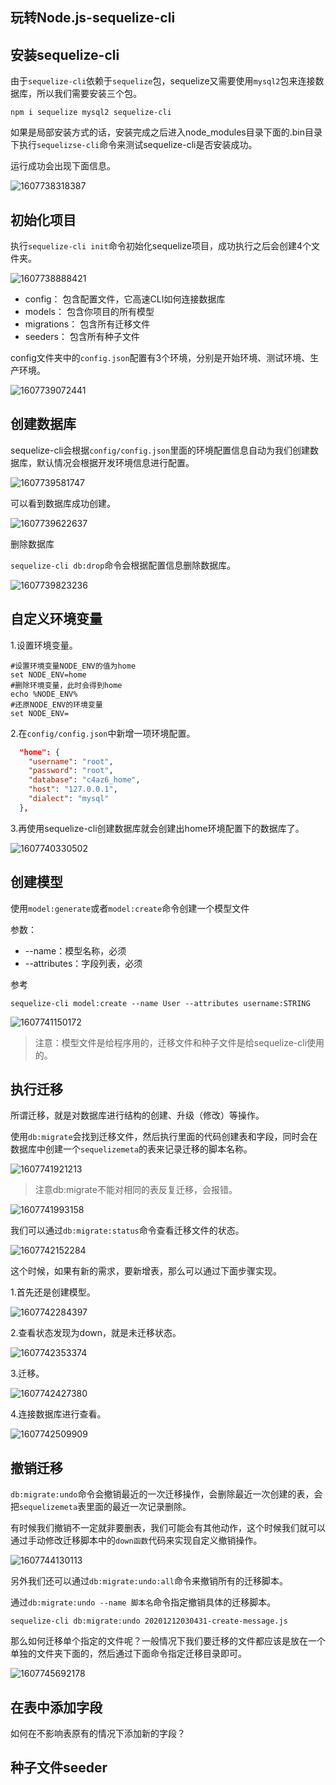 ## 玩转Node.js-sequelize-cli

## 安装sequelize-cli

由于`sequelize-cli`依赖于`sequelize`包，sequelize又需要使用`mysql2`包来连接数据库，所以我们需要安装三个包。

```shell
npm i sequelize mysql2 sequelize-cli
```

如果是局部安装方式的话，安装完成之后进入node_modules目录下面的.bin目录下执行`sequelizse-cli`命令来测试sequelize-cli是否安装成功。

运行成功会出现下面信息。

![1607738318387](medias/1607738318387.png)

## 初始化项目

执行`sequelize-cli init`命令初始化sequelize项目，成功执行之后会创建4个文件夹。

![1607738888421](medias/1607738888421.png)

- config：		包含配置文件，它高速CLI如何连接数据库
- models：            包含你项目的所有模型
- migrations：     包含所有迁移文件
- seeders：           包含所有种子文件

config文件夹中的`config.json`配置有3个环境，分别是开始环境、测试环境、生产环境。

![1607739072441](medias/1607739072441.png)



## 创建数据库

sequelize-cli会根据`config/config.json`里面的环境配置信息自动为我们创建数据库，默认情况会根据开发环境信息进行配置。

![1607739581747](medias/1607739581747.png)

可以看到数据库成功创建。

![1607739622637](medias/1607739622637.png)

删除数据库

`sequelize-cli db:drop`命令会根据配置信息删除数据库。

![1607739823236](medias/1607739823236.png)



## 自定义环境变量

1.设置环境变量。

```shell
#设置环境变量NODE_ENV的值为home
set NODE_ENV=home
#删除环境变量，此时会得到home
echo %NODE_ENV%
#还原NODE_ENV的环境变量
set NODE_ENV=
```

2.在`config/config.json`中新增一项环境配置。

```json
  "home": {
    "username": "root",
    "password": "root",
    "database": "c4az6_home",
    "host": "127.0.0.1",
    "dialect": "mysql"
  },
```

3.再使用sequelize-cli创建数据库就会创建出home环境配置下的数据库了。

![1607740330502](medias/1607740330502.png)



## 创建模型

使用`model:generate`或者`model:create`命令创建一个模型文件

参数：

- --name：模型名称，必须
- --attributes：字段列表，必须

参考

```shell
sequelize-cli model:create --name User --attributes username:STRING
```

![1607741150172](medias/1607741150172.png)

> 注意：模型文件是给程序用的，迁移文件和种子文件是给sequelize-cli使用的。



## 执行迁移

所谓迁移，就是对数据库进行结构的创建、升级（修改）等操作。

使用`db:migrate`会找到迁移文件，然后执行里面的代码创建表和字段，同时会在数据库中创建一个`sequelizemeta`的表来记录迁移的脚本名称。

![1607741921213](medias/1607741921213.png)

> 注意db:migrate不能对相同的表反复迁移，会报错。

![1607741993158](medias/1607741993158.png)

我们可以通过`db:migrate:status`命令查看迁移文件的状态。

![1607742152284](medias/1607742152284.png)

这个时候，如果有新的需求，要新增表，那么可以通过下面步骤实现。

1.首先还是创建模型。

![1607742284397](medias/1607742284397.png)

2.查看状态发现为down，就是未迁移状态。

![1607742353374](medias/1607742353374.png)

3.迁移。

![1607742427380](medias/1607742427380.png)

4.连接数据库进行查看。

![1607742509909](medias/1607742509909.png)



## 撤销迁移

`db:migrate:undo`命令会撤销最近的一次迁移操作，会删除最近一次创建的表，会把`sequelizemeta`表里面的最近一次记录删除。

有时候我们撤销不一定就非要删表，我们可能会有其他动作，这个时候我们就可以通过手动修改迁移脚本中的`down函数`代码来实现自定义撤销操作。

![1607744130113](medias/1607744130113.png)

另外我们还可以通过`db:migrate:undo:all`命令来撤销所有的迁移脚本。

通过`db:migrate:undo --name 脚本名`命令指定撤销具体的迁移脚本。

```shell
sequelize-cli db:migrate:undo 20201212030431-create-message.js
```

那么如何迁移单个指定的文件呢？一般情况下我们要迁移的文件都应该是放在一个单独的文件夹下面的，然后通过下面命令指定迁移目录即可。

![1607745692178](medias/1607745692178.png)



## 在表中添加字段

如何在不影响表原有的情况下添加新的字段？





## 种子文件seeder





